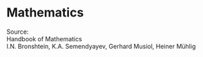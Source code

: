 # Mathematics

Source:   
Handbook of Mathematics  
I.N. Bronshtein, K.A. Semendyayev, Gerhard Musiol, Heiner Mühlig  
